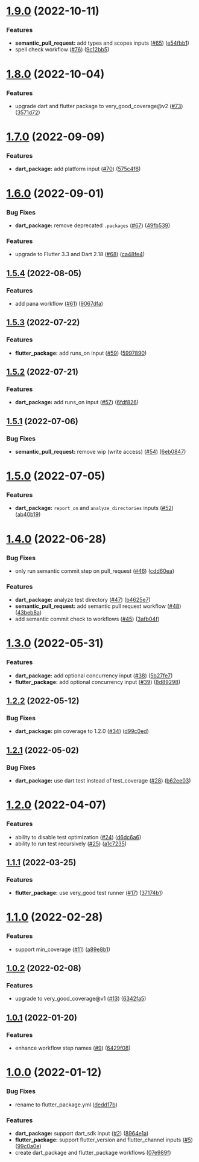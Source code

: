 # [1.9.0](https://github.com/VeryGoodOpenSource/very_good_workflows/compare/v1.8.0...v1.9.0) (2022-10-11)

### Features

- **semantic_pull_request:** add types and scopes inputs ([#65](https://github.com/VeryGoodOpenSource/very_good_workflows/issues/65)) ([e54fbb1](https://github.com/VeryGoodOpenSource/very_good_workflows/commit/e54fbb1e853e28a883941d9cdbf649ec9def4faf))
- spell check workflow ([#76](https://github.com/VeryGoodOpenSource/very_good_workflows/issues/76)) ([9c12bb5](https://github.com/VeryGoodOpenSource/very_good_workflows/commit/9c12bb5e67b3ce4949750c99e2e27ee137741473))

# [1.8.0](https://github.com/VeryGoodOpenSource/very_good_workflows/compare/v1.7.0...v1.8.0) (2022-10-04)

### Features

- upgrade dart and flutter package to very_good_coverage@v2 ([#73](https://github.com/VeryGoodOpenSource/very_good_workflows/issues/73)) ([3571d72](https://github.com/VeryGoodOpenSource/very_good_workflows/commit/3571d72c0ed2b8b8bc3fb1ad7699c8dc8975984e))

# [1.7.0](https://github.com/VeryGoodOpenSource/very_good_workflows/compare/v1.6.0...v1.7.0) (2022-09-09)

### Features

- **dart_package:** add platform input ([#70](https://github.com/VeryGoodOpenSource/very_good_workflows/issues/70)) ([575c4f8](https://github.com/VeryGoodOpenSource/very_good_workflows/commit/575c4f8928f91d46de82b132a8aa13664f811175))

# [1.6.0](https://github.com/VeryGoodOpenSource/very_good_workflows/compare/v1.5.4...v1.6.0) (2022-09-01)

### Bug Fixes

- **dart_package:** remove deprecated `.packages` ([#67](https://github.com/VeryGoodOpenSource/very_good_workflows/issues/67)) ([49fb539](https://github.com/VeryGoodOpenSource/very_good_workflows/commit/49fb539ed96fab3eafd8129fcde86d7d15141b44))

### Features

- upgrade to Flutter 3.3 and Dart 2.18 ([#68](https://github.com/VeryGoodOpenSource/very_good_workflows/issues/68)) ([ca48fe4](https://github.com/VeryGoodOpenSource/very_good_workflows/commit/ca48fe4c4a2b7638ac26036a998cef2fb6985f93))

## [1.5.4](https://github.com/VeryGoodOpenSource/very_good_workflows/compare/v1.5.3...v1.5.4) (2022-08-05)

### Features

- add pana workflow ([#61](https://github.com/VeryGoodOpenSource/very_good_workflows/issues/61)) ([9067dfa](https://github.com/VeryGoodOpenSource/very_good_workflows/commit/9067dfacc9d6e126a7159c172b9bc6fe94d8c836))

## [1.5.3](https://github.com/VeryGoodOpenSource/very_good_workflows/compare/v1.5.2...v1.5.3) (2022-07-22)

### Features

- **flutter_package:** add runs_on input ([#59](https://github.com/VeryGoodOpenSource/very_good_workflows/issues/59)) ([5997890](https://github.com/VeryGoodOpenSource/very_good_workflows/commit/5997890627e530ac98d7af9f0850b92054dd10e7))

## [1.5.2](https://github.com/VeryGoodOpenSource/very_good_workflows/compare/v1.5.1...v1.5.2) (2022-07-21)

### Features

- **dart_package:** add runs_on input ([#57](https://github.com/VeryGoodOpenSource/very_good_workflows/issues/57)) ([6fdf826](https://github.com/VeryGoodOpenSource/very_good_workflows/commit/6fdf826f83e307b2aa080b9abd2b720329008804))

## [1.5.1](https://github.com/VeryGoodOpenSource/very_good_workflows/compare/v1.5.0...v1.5.1) (2022-07-06)

### Bug Fixes

- **semantic_pull_request:** remove wip (write access) ([#54](https://github.com/VeryGoodOpenSource/very_good_workflows/issues/54)) ([6eb0847](https://github.com/VeryGoodOpenSource/very_good_workflows/commit/6eb084735c27a2b8b7a710ee5c151a1a9246f1bd))

# [1.5.0](https://github.com/VeryGoodOpenSource/very_good_workflows/compare/v1.4.0...v1.5.0) (2022-07-05)

### Features

- **dart_package:** `report_on` and `analyze_directories` inputs ([#52](https://github.com/VeryGoodOpenSource/very_good_workflows/issues/52)) ([ab40b19](https://github.com/VeryGoodOpenSource/very_good_workflows/commit/ab40b190bc9e310a2994342498abfdb9384eeaa4))

# [1.4.0](https://github.com/VeryGoodOpenSource/very_good_workflows/compare/v1.3.0...v1.4.0) (2022-06-28)

### Bug Fixes

- only run semantic commit step on pull_request ([#46](https://github.com/VeryGoodOpenSource/very_good_workflows/issues/46)) ([cdd60ea](https://github.com/VeryGoodOpenSource/very_good_workflows/commit/cdd60ea9af5351ace83c20d1f87fa837f7492e44))

### Features

- **dart_package:** analyze test directory ([#47](https://github.com/VeryGoodOpenSource/very_good_workflows/issues/47)) ([b4625e7](https://github.com/VeryGoodOpenSource/very_good_workflows/commit/b4625e7147c82651a901dd259ea28dafbef7a8c9))
- **semantic_pull_request:** add semantic pull request workflow ([#48](https://github.com/VeryGoodOpenSource/very_good_workflows/issues/48)) ([43beb8a](https://github.com/VeryGoodOpenSource/very_good_workflows/commit/43beb8a0a20617ccf02a1a5e603ba2d90e45f00d))
- add semantic commit check to workflows ([#45](https://github.com/VeryGoodOpenSource/very_good_workflows/issues/45)) ([3afb04f](https://github.com/VeryGoodOpenSource/very_good_workflows/commit/3afb04feba5abf760b105c908d31b5033aaf6839))

# [1.3.0](https://github.com/VeryGoodOpenSource/very_good_workflows/compare/v1.2.2...v1.3.0) (2022-05-31)

### Features

- **dart_package:** add optional concurrency input ([#38](https://github.com/VeryGoodOpenSource/very_good_workflows/issues/38)) ([5b27fe7](https://github.com/VeryGoodOpenSource/very_good_workflows/commit/5b27fe769681de79d641c0907f9a1ea2106c7416))
- **flutter_package:** add optional concurrency input ([#39](https://github.com/VeryGoodOpenSource/very_good_workflows/issues/39)) ([8d89298](https://github.com/VeryGoodOpenSource/very_good_workflows/commit/8d89298c7df0152e36934ce98f475f78a333963c))

## [1.2.2](https://github.com/VeryGoodOpenSource/very_good_workflows/compare/v1.2.1...v1.2.2) (2022-05-12)

### Bug Fixes

- **dart_package:** pin coverage to 1.2.0 ([#34](https://github.com/VeryGoodOpenSource/very_good_workflows/issues/34)) ([d99c0ed](https://github.com/VeryGoodOpenSource/very_good_workflows/commit/d99c0ed52a4c12518e2cdc3ee5ff2c40e3532a02))

## [1.2.1](https://github.com/VeryGoodOpenSource/very_good_workflows/compare/v1.2.0...v1.2.1) (2022-05-02)

### Bug Fixes

- **dart_package:** use dart test instead of test_coverage ([#28](https://github.com/VeryGoodOpenSource/very_good_workflows/issues/28)) ([b62ee03](https://github.com/VeryGoodOpenSource/very_good_workflows/commit/b62ee0393c6da47f8fe8d452406b80aa8d217a05))

# [1.2.0](https://github.com/VeryGoodOpenSource/very_good_workflows/compare/v1.1.1...v1.2.0) (2022-04-07)

### Features

- ability to disable test optimization ([#24](https://github.com/VeryGoodOpenSource/very_good_workflows/issues/24)) ([d6dc6a6](https://github.com/VeryGoodOpenSource/very_good_workflows/commit/d6dc6a64bf7abd70ce42b1278001b65164bc7345))
- ability to run test recursively ([#25](https://github.com/VeryGoodOpenSource/very_good_workflows/issues/25)) ([a1c7235](https://github.com/VeryGoodOpenSource/very_good_workflows/commit/a1c7235cd71b479f6d44657c67afe8a22bbbec21))

## [1.1.1](https://github.com/VeryGoodOpenSource/very_good_workflows/compare/v1.1.0...v1.1.1) (2022-03-25)

### Features

- **flutter_package:** use very_good test runner ([#17](https://github.com/VeryGoodOpenSource/very_good_workflows/issues/17)) ([37174b1](https://github.com/VeryGoodOpenSource/very_good_workflows/commit/37174b1cd607d13ad9f9f398d15a1725bccc95aa))

# [1.1.0](https://github.com/VeryGoodOpenSource/very_good_workflows/compare/v1.0.2...v1.1.0) (2022-02-28)

### Features

- support min_coverage ([#11](https://github.com/VeryGoodOpenSource/very_good_workflows/issues/11)) ([a89e8b1](https://github.com/VeryGoodOpenSource/very_good_workflows/commit/a89e8b1d7687b769ae5f975fff5568156f282887))

## [1.0.2](https://github.com/VeryGoodOpenSource/very_good_workflows/compare/v1.0.1...v1.0.2) (2022-02-08)

### Features

- upgrade to very_good_coverage@v1 ([#13](https://github.com/VeryGoodOpenSource/very_good_workflows/issues/13)) ([6342fa5](https://github.com/VeryGoodOpenSource/very_good_workflows/commit/6342fa5cb1a8eabfe5a1c2e57330aea37cedf5a2))

## [1.0.1](https://github.com/VeryGoodOpenSource/very_good_workflows/compare/v1.0.0...v1.0.1) (2022-01-20)

### Features

- enhance workflow step names ([#9](https://github.com/VeryGoodOpenSource/very_good_workflows/issues/9)) ([6429f08](https://github.com/VeryGoodOpenSource/very_good_workflows/commit/6429f0849fa0d6b9dc845d6f00d62e4a3d875ff1))

# [1.0.0](https://github.com/VeryGoodOpenSource/very_good_workflows/compare/07e989fcadd9f5a2250ad14b0fdb82e6c8bc6704...v1.0.0) (2022-01-12)

### Bug Fixes

- rename to flutter_package.yml ([dedd17b](https://github.com/VeryGoodOpenSource/very_good_workflows/commit/dedd17b9eb90bc9427e302bd6e4f8ccd1a0c3bd2))

### Features

- **dart_package:** support dart_sdk input ([#2](https://github.com/VeryGoodOpenSource/very_good_workflows/issues/2)) ([8964e1a](https://github.com/VeryGoodOpenSource/very_good_workflows/commit/8964e1a4f3e5a61e434f655f730fc2a6d1622325))
- **flutter_package:** support flutter_version and flutter_channel inputs ([#5](https://github.com/VeryGoodOpenSource/very_good_workflows/issues/5)) ([99c0a0e](https://github.com/VeryGoodOpenSource/very_good_workflows/commit/99c0a0e91dcd8ee6b01e10d79920f178da168d68))
- create dart_package and flutter_package workflows ([07e989f](https://github.com/VeryGoodOpenSource/very_good_workflows/commit/07e989fcadd9f5a2250ad14b0fdb82e6c8bc6704))
